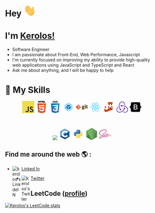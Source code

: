 # Hey <img src="https://github.com/AbdallahHemdan/AbdallahHemdan/blob/master/wave.gif" width="40px" height="40px">
# I'm [Kerolos!](https://www.linkedin.com/in/kerolos-samir/)

- Software Engineer
- I am passionate about Front-End, Web Performance, Javascript
- I'm currently focused on improving my ability to provide high-quality web applications using JavaScript and TypeScript and React
- Ask me about anything, and I will be happy to help


# 🧰 My Skills

<div align="center">

<code><img height="40" src="https://raw.githubusercontent.com/github/explore/80688e429a7d4ef2fca1e82350fe8e3517d3494d/topics/javascript/javascript.png"></code>
<code><img height="40" src="https://raw.githubusercontent.com/github/explore/80688e429a7d4ef2fca1e82350fe8e3517d3494d/topics/html/html.png"></code>
<code><img height="40" src="https://raw.githubusercontent.com/github/explore/80688e429a7d4ef2fca1e82350fe8e3517d3494d/topics/css/css.png"></code>
<code><img height="40" src="https://raw.githubusercontent.com/github/explore/80688e429a7d4ef2fca1e82350fe8e3517d3494d/topics/webpack/webpack.png"></code>
<code><img height="40" src="https://raw.githubusercontent.com/github/explore/80688e429a7d4ef2fca1e82350fe8e3517d3494d/topics/git/git.png"></code>
<code><img height="40" src="https://raw.githubusercontent.com/github/explore/80688e429a7d4ef2fca1e82350fe8e3517d3494d/topics/react/react.png"></code>
<code><img height="40" src="https://raw.githubusercontent.com/vscode-icons/vscode-icons/master/icons/file_type_jest.svg?sanitize=true"></code>
<code><img height="40" src="https://raw.githubusercontent.com/github/explore/80688e429a7d4ef2fca1e82350fe8e3517d3494d/topics/redux/redux.png"></code>
<code><img src="https://raw.githubusercontent.com/devicons/devicon/master/icons/bootstrap/bootstrap-plain.svg" alt="bootstrap" width="40" height="40" /></code>

<br />


<code><img height="40" src="https://upload.wikimedia.org/wikipedia/commons/thumb/4/4c/Typescript_logo_2020.svg/2048px-Typescript_logo_2020.svg.png"></code>
<code><img height="40" src="https://raw.githubusercontent.com/github/explore/80688e429a7d4ef2fca1e82350fe8e3517d3494d/topics/c/c.png"></code>
<code><img height="40" src="https://raw.githubusercontent.com/github/explore/80688e429a7d4ef2fca1e82350fe8e3517d3494d/topics/python/python.png"></code>
<code><img height="40" src="https://raw.githubusercontent.com/github/explore/80688e429a7d4ef2fca1e82350fe8e3517d3494d/topics/nodejs/nodejs.png"></code>
<code><img height="40" src="https://raw.githubusercontent.com/github/explore/80688e429a7d4ef2fca1e82350fe8e3517d3494d/topics/sass/sass.png"></code>


</div>


## Find me around the web 🌎 : 
- <div> 
  <a href="https://www.linkedin.com/in/kerolos-samir/"> <img align="left" alt="kerolos's LinkdeIN" width="30px" src="https://cdn-icons-png.flaticon.com/512/174/174857.png" draggable="false" />
  <div>Linked In</div>
  </a>
</div> 

- <div> 
  <a href="https://twitter.com/kerolos26/"> <img align="left" alt="kerolos's Twitter" width="30px" src="https://cdn-icons-png.flaticon.com/512/733/733579.png" draggable="false" />
  <div>Twitter</div>
  </a>
</div> 


## LeetCode ([profile](https://leetcode.com/kerolosS/))
[![Kerolos's LeetCode stats](https://leetcode-stats-six.vercel.app/api?username=kerolosS)](https://github.com/KnlnKS/leetcode-stats)
